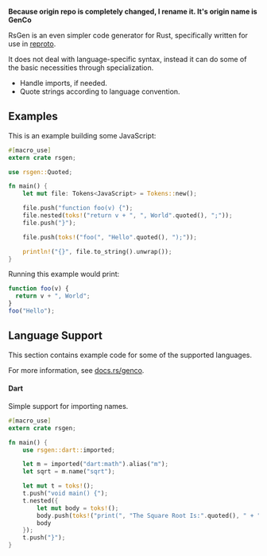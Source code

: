 **Because origin repo is completely changed, I rename it. It's origin name is GenCo**

RsGen is an even simpler code generator for Rust, specifically written for use in [reproto][reproto].

It does not deal with language-specific syntax, instead it can do some of the basic necessities
through specialization.

* Handle imports, if needed.
* Quote strings according to language convention.

[reproto]: https://github.com/reproto/reproto

## Examples

This is an example building some JavaScript:

```rust
#[macro_use]
extern crate rsgen;

use rsgen::Quoted;

fn main() {
    let mut file: Tokens<JavaScript> = Tokens::new();

    file.push("function foo(v) {");
    file.nested(toks!("return v + ", ", World".quoted(), ";"));
    file.push("}");

    file.push(toks!("foo(", "Hello".quoted(), ");"));

    println!("{}", file.to_string().unwrap());
}
```

Running this example would print:

```js
function foo(v) {
  return v + ", World";
}
foo("Hello");
```

## Language Support

This section contains example code for some of the supported languages.

For more information, see [docs.rs/genco](https://docs.rs/genco).

#### Dart

Simple support for importing names.

```rust
#[macro_use]
extern crate rsgen;

fn main() {
    use rsgen::dart::imported;

    let m = imported("dart:math").alias("m");
    let sqrt = m.name("sqrt");

    let mut t = toks!();
    t.push("void main() {");
    t.nested({
        let mut body = toks!();
        body.push(toks!("print(", "The Square Root Is:".quoted(), " + ", sqrt, "(42));"));
        body
    });
    t.push("}");
}
```
